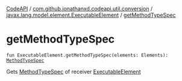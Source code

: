 [CodeAPI](../../index.md) / [com.github.jonathanxd.codeapi.util.conversion](../index.md) / [javax.lang.model.element.ExecutableElement](index.md) / [getMethodTypeSpec](.)

# getMethodTypeSpec

`fun ExecutableElement.getMethodTypeSpec(elements: Elements): `[`MethodTypeSpec`](../../com.github.jonathanxd.codeapi.common/-method-type-spec/index.md)

Gets [MethodTypeSpec](../../com.github.jonathanxd.codeapi.common/-method-type-spec/index.md) of receiver [ExecutableElement](#)

